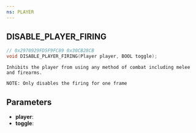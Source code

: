 ```yaml
---
ns: PLAYER
---
```

## DISABLE_PLAYER_FIRING

```c
// 0x2970929FD5F9FC89 0x30CB28CB
void DISABLE_PLAYER_FIRING(Player player, BOOL toggle);
```

```
Inhibits the player from using any method of combat including melee and firearms.

NOTE: Only disables the firing for one frame
```

## Parameters
* **player**:
* **toggle**:
